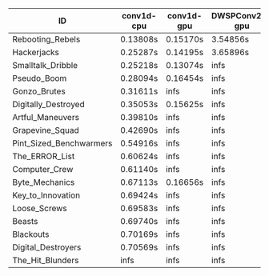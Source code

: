 |ID|conv1d-cpu|conv1d-gpu|DWSPConv2D-gpu|gemm-gpu|avg|
|-|-|-|-|-|-|
|Rebooting_Rebels|0.13808s|0.15170s|3.54856s|2.08579s|1.48103s|
|Hackerjacks|0.25287s|0.14195s|3.65896s|2.29215s|1.58648s|
|Smalltalk_Dribble|0.25218s|0.13074s|infs|2.30997s|infs|
|Pseudo_Boom|0.28094s|0.16454s|infs|4.85149s|infs|
|Gonzo_Brutes|0.31611s|infs|infs|4.85558s|infs|
|Digitally_Destroyed|0.35053s|0.15625s|infs|2.88686s|infs|
|Artful_Maneuvers|0.39810s|infs|infs|4.87250s|infs|
|Grapevine_Squad|0.42690s|infs|infs|4.85690s|infs|
|Pint_Sized_Benchwarmers|0.54916s|infs|infs|4.77783s|infs|
|The_ERROR_List|0.60624s|infs|infs|4.81724s|infs|
|Computer_Crew|0.61140s|infs|infs|4.87353s|infs|
|Byte_Mechanics|0.67113s|0.16656s|infs|4.82301s|infs|
|Key_to_Innovation|0.69424s|infs|infs|4.87608s|infs|
|Loose_Screws|0.69583s|infs|infs|4.88213s|infs|
|Beasts|0.69740s|infs|infs|4.81565s|infs|
|Blackouts|0.70169s|infs|infs|4.86038s|infs|
|Digital_Destroyers|0.70569s|infs|infs|4.83378s|infs|
|The_Hit_Blunders|infs|infs|infs|4.89794s|infs|
